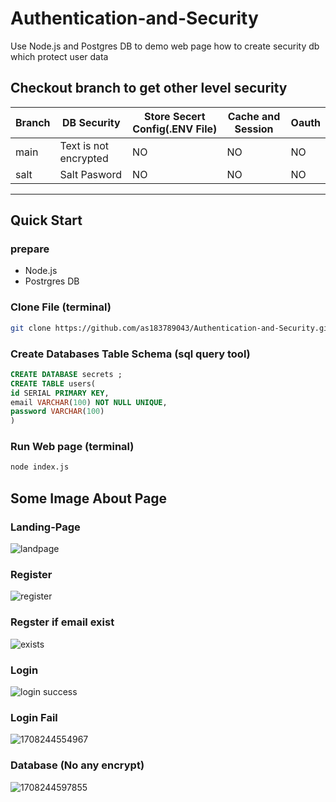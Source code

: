 # Authentication-and-Security
Use Node.js and Postgres DB to demo web page how to create security db which protect user data

## Checkout branch to get other level security

| Branch      | DB Security | Store Secert Config(.ENV File) | Cache and Session | Oauth |
| ----------- | ----------- |----------- |----------- |----------- |
| main        | Text is not encrypted | NO | NO | NO|
| salt   | Salt Pasword  | NO | NO | NO|

--- 

## Quick Start 
  ### prepare 
   - Node.js
   - Postrgres DB
  
  ### Clone File (terminal)
  ~~~bash
  git clone https://github.com/as183789043/Authentication-and-Security.git
  ~~~
  
  ### Create Databases Table Schema (sql query tool)
  ```sql
  CREATE DATABASE secrets ;
  CREATE TABLE users(
  id SERIAL PRIMARY KEY,
  email VARCHAR(100) NOT NULL UNIQUE,
  password VARCHAR(100)
  )
  ```
### Run Web page (terminal)
```bash
node index.js 
```

## Some Image  About Page 
### Landing-Page
![landpage](https://github.com/as183789043/Authentication-and-Security/assets/56618553/83af4058-abf5-4dde-8f36-546c07810b86)

### Register
![register](https://github.com/as183789043/Authentication-and-Security/assets/56618553/146930b6-4d82-47ef-b6d8-1bed0ed1a255)

### Regster if email exist
![exists](https://github.com/as183789043/Authentication-and-Security/assets/56618553/db2f9a19-ca8d-4b94-bd07-d69a1395273e)


### Login 
![login success](https://github.com/as183789043/Authentication-and-Security/assets/56618553/8abaf12b-6118-4a82-84e6-cb251f05ecdd)

### Login Fail 
![1708244554967](https://github.com/as183789043/Authentication-and-Security/assets/56618553/b6c933ce-07a6-4f96-8b15-f2fc5fba1611)

### Database (No any encrypt)
![1708244597855](https://github.com/as183789043/Authentication-and-Security/assets/56618553/69d22b5d-b515-441a-bb9b-7d60444921e8)



